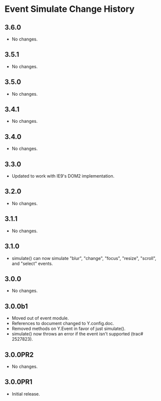 Event Simulate Change History
=======================

3.6.0
-----

  * No changes.

3.5.1
-----

  * No changes.

3.5.0
-----

  * No changes.

3.4.1
-----

  * No changes.

3.4.0
-----

  * No changes.

3.3.0
-----

  * Updated to work with IE9's DOM2 implementation.

3.2.0
-----

  * No changes.

3.1.1
-----

  * No changes.

3.1.0
-----

  * simulate() can now simulate "blur", "change", "focus", "resize", "scroll", and "select" events.

3.0.0
-----

  * No changes.

3.0.0b1
-------

  * Moved out of event module.
  * References to document changed to Y.config.doc.
  * Removed methods on Y.Event in favor of just simulate().
  * simulate() now throws an error if the event isn't supported (trac# 2527823).

3.0.0PR2
-----

  * No changes.

3.0.0PR1
-----

  * Initial release.





